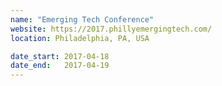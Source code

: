 ```yaml
---
name: "Emerging Tech Conference"
website: https://2017.phillyemergingtech.com/
location: Philadelphia, PA, USA

date_start: 2017-04-18
date_end:   2017-04-19
---
```

